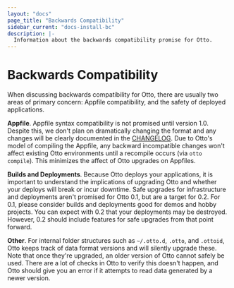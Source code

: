 ```yaml
---
layout: "docs"
page_title: "Backwards Compatibility"
sidebar_current: "docs-install-bc"
description: |-
  Information about the backwards compatibility promise for Otto.
---
```


# Backwards Compatibility

When discussing backwards compatibility for Otto, there are usually two
areas of primary concern: Appfile compatibility, and the safety of deployed
applications.

**Appfile**. Appfile syntax compatibility is not promised until version 1.0.
Despite this, we don't plan on dramatically changing the format and any
changes will be clearly documented in the
[CHANGELOG](https://github.com/hashicorp/otto/blob/master/CHANGELOG.md).
Due to Otto's model of compiling the Appfile, any backward incompatible
changes won't affect existing Otto environments until a recompile
occurs (via `otto compile`). This minimizes the affect of Otto upgrades
on Appfiles.

**Builds and Deployments**. Because Otto deploys your applications, it is
important to understand the implications of upgrading Otto and whether your
deploys will break or incur downtime. Safe upgrades for infrastructure and
deployments aren't promised for Otto 0.1, but are a target for 0.2. For 0.1,
please consider builds and deployments good for demos and hobby projects.
You can expect with 0.2 that your deployments may be destroyed. However,
0.2 should include features for safe upgrades from that point forward.

**Other**. For internal folder structures such as `~/.otto.d`, `.otto`,
and `.ottoid`, Otto keeps track of data format versions and will silently
upgrade these. Note that once they're upgraded, an older version of Otto
cannot safely be used. There are a lot of checks in Otto
to verify this doesn't happen, and Otto should give you an error if it
attempts to read data generated by a newer version.
